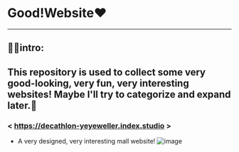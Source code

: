 # Good!Website❤️
---
## 😶‍🌫️intro:
This repository is used to collect some very good-looking, very fun, very interesting websites! Maybe I'll try to categorize and expand later.🍟
---
###  < https://decathlon-yeyeweller.index.studio >
- A very designed, very interesting mall website!
![image](https://github.com/Mengbooo/Good-Website/assets/143786942/1e918113-8533-4329-8361-6871d8bb0a4b)

